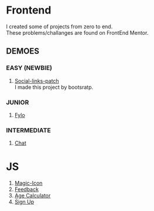 # Frontend
I created some of projects from zero to end.\
These problems/challanges are found on FrontEnd Mentor.

## DEMOES
### EASY (NEWBIE)
  1. [Social-links-patch](https://mhmdhalim.github.io/Frontend/social-links-patch/)\
     I made this project by bootsratp.
  
### JUNIOR
1. [Fylo](https://mhmdhalim.github.io/Frontend/Fylo/)

### INTERMEDIATE
1. [Chat](https://mhmdhalim.github.io/Frontend/Chat-App/)
   
# JS
1. [Magic-Icon](https://mhmdhalim.github.io/Frontend/Magic-Icon/)
2. [Feedback](https://mhmdhalim.github.io/Frontend/Feedback/)
3. [Age Calculator](https://mhmdhalim.github.io/Frontend/Age-Calculator/)
4. [Sign Up](https://mhmdhalim.github.io/Frontend/Sign-Up/)
